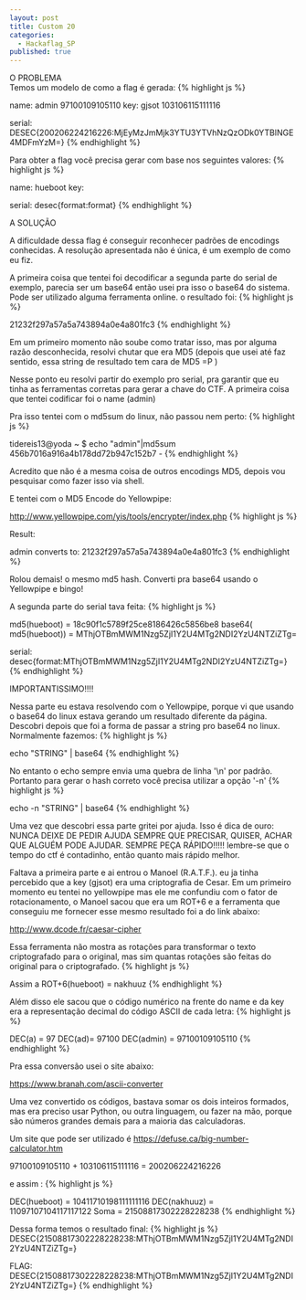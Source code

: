 ```yaml
---
layout: post
title: Custom 20
categories:
  - Hackaflag_SP
published: true
---
```

<div class="message"> O PROBLEMA </div>
Temos um modelo de como a flag é gerada:
{% highlight js %}

name: admin 97100109105110
key: gjsot 103106115111116

serial: DESEC{200206224216226:MjEyMzJmMjk3YTU3YTVhNzQzODk0YTBlNGE4MDFmYzM=}
{% endhighlight %}

Para obter a flag você precisa gerar com base nos seguintes valores:
{% highlight js %}

name: hueboot
key:

serial: desec{format:format}
{% endhighlight %}

<div class="message"> A SOLUÇÃO </div>

A dificuldade dessa flag é conseguir reconhecer padrões de encodings conhecidas. A resolução apresentada não é única, é um exemplo de como eu fiz.

A primeira coisa que tentei foi decodificar a segunda parte do serial de exemplo, parecia ser um base64 então usei pra isso o base64 do sistema. Pode ser utilizado alguma ferramenta online. o resultado foi: 
{% highlight js %}

21232f297a57a5a743894a0e4a801fc3
{% endhighlight %}

Em um primeiro momento não soube como tratar isso, mas por alguma razão desconhecida, resolvi chutar que era MD5 (depois que usei até faz sentido, essa string de resultado tem cara de MD5 =P )

Nesse ponto eu resolvi partir do exemplo pro serial, pra garantir que eu tinha as ferramentas corretas para gerar a chave do CTF. A primeira coisa que tentei codificar foi o name (admin)

Pra isso tentei com o md5sum do linux, não passou nem perto:
{% highlight js %}

tidereis13@yoda ~ $ echo "admin"|md5sum
456b7016a916a4b178dd72b947c152b7 -
{% endhighlight %}

Acredito que não é a mesma coisa de outros encodings MD5, depois vou pesquisar como fazer isso via shell.

E tentei com o MD5 Encode do Yellowpipe:

http://www.yellowpipe.com/yis/tools/encrypter/index.php
{% highlight js %}

Result:

admin
converts to: 21232f297a57a5a743894a0e4a801fc3
{% endhighlight %}


Rolou demais! o mesmo md5 hash. Converti pra base64 usando o Yellowpipe e bingo!

A segunda parte do serial tava feita:
{% highlight js %}

md5(hueboot) = 18c90f1c5789f25ce8186426c5856be8
base64( md5(hueboot)) = MThjOTBmMWM1Nzg5ZjI1Y2U4MTg2NDI2YzU4NTZiZTg=

serial: desec{format:MThjOTBmMWM1Nzg5ZjI1Y2U4MTg2NDI2YzU4NTZiZTg=}
{% endhighlight %}

<div class="message">IMPORTANTISSIMO!!!!</div>

Nessa parte eu estava resolvendo com o Yellowpipe, porque vi que usando o base64 do linux estava gerando um resultado diferente da página. Descobri depois que foi a forma de passar a string pro base64 no linux.
Normalmente fazemos: 
{% highlight js %}

echo "STRING" | base64 
{% endhighlight %}

No entanto o echo sempre envia uma quebra de linha '\n' por padrão. Portanto para gerar o hash correto você precisa utilizar a opção '-n' 
{% highlight js %}

echo -n "STRING" | base64
{% endhighlight %}

Uma vez que descobri essa parte gritei por ajuda. Isso é dica de ouro: NUNCA DEIXE DE PEDIR AJUDA SEMPRE QUE PRECISAR, QUISER, ACHAR QUE ALGUÉM PODE AJUDAR. SEMPRE PEÇA RÁPIDO!!!!! lembre-se que o tempo do ctf é contadinho, então quanto mais rápido melhor.

Faltava a primeira parte e ai entrou o Manoel (R.A.T.F.). eu ja tinha percebido que a key (gjsot) era uma criptografia de Cesar. Em um primeiro momento eu tentei no yellowpipe mas ele me confundiu com o fator de rotacionamento, o Manoel sacou que era um ROT+6 e a ferramenta que conseguiu me fornecer esse mesmo resultado foi a do link abaixo:

http://www.dcode.fr/caesar-cipher

Essa ferramenta não mostra as rotações para transformar o texto criptografado para o original, mas sim quantas rotações são feitas do original para o criptografado.
{% highlight js %}

Assim a ROT+6(hueboot) = nakhuuz
{% endhighlight %}

Além disso ele sacou que o código numérico na frente do name e da key era a representação decimal do código ASCII de cada letra:
{% highlight js %}

DEC(a) = 97
DEC(ad)= 97100
DEC(admin) = 97100109105110
{% endhighlight %}

Pra essa conversão usei o site abaixo:

https://www.branah.com/ascii-converter

Uma vez convertido os códigos, bastava somar os dois inteiros formados, mas era preciso usar Python, ou outra linguagem, ou fazer na mão, porque são números grandes demais para a maioria das calculadoras.

Um site que pode ser utilizado é https://defuse.ca/big-number-calculator.htm

97100109105110 + 103106115111116 = 200206224216226

e assim :
{% highlight js %}

DEC(hueboot) = 10411710198111111116
DEC(nakhuuz) = 11097107104117117122
Soma = 21508817302228228238
{% endhighlight %}

Dessa forma temos o resultado final:
{% highlight js %}
DESEC{21508817302228228238:MThjOTBmMWM1Nzg5ZjI1Y2U4MTg2NDI2YzU4NTZiZTg=}

FLAG: DESEC{21508817302228228238:MThjOTBmMWM1Nzg5ZjI1Y2U4MTg2NDI2YzU4NTZiZTg=}
{% endhighlight %}
